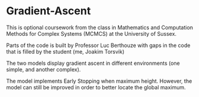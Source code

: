 # Gradient-Ascent

This is optional coursework from the class in Mathematics and Computation Methods for Complex Systems (MCMCS) at the University of Sussex.

Parts of the code is built by Professor Luc Berthouze with gaps in the code that is filled by the student (me, Joakim Torsvik)

The two models display gradient ascent in different environments (one simple, and another complex).

The model implements Early Stopping when maximum height. However, the model can still be improved in order to better locate the global maximum.
